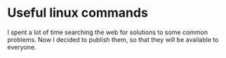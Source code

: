 # Useful linux commands
I spent a lot of time searching the web for solutions to some common problems. Now I decided to publish them, so that they will be available to everyone.
